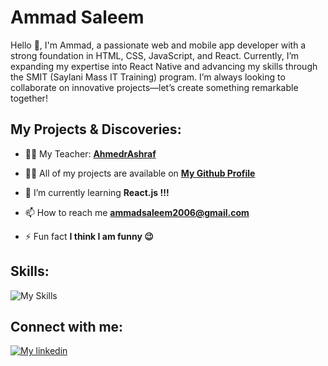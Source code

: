 # Ammad Saleem

Hello 👋, I'm Ammad, a passionate web and mobile app developer with a strong foundation in HTML, CSS, JavaScript, and React. Currently, I’m expanding my expertise into React Native and advancing my skills through the SMIT (Saylani Mass IT Training) program. I’m always looking to collaborate on innovative projects—let’s create something remarkable together!

## My Projects & Discoveries:

- 🧑‍🏫 My Teacher: **[AhmedrAshraf](https://github.com/AhmedrAshraf)**

- 👨‍💻 All of my projects are available on **[My Github Profile](https://github.com/ammadsaleem18?tab=repositories)**

- 🌱 I’m currently learning **React.js !!!**

- 📫 How to reach me **ammadsaleem2006@gmail.com**


- ⚡ Fun fact **I think I am funny 😉**

## Skills:
![My Skills](https://skillicons.dev/icons?i=react,vite,js,html,css,nodejs,github,bootstrap,tailwind,ps,figma,git,ts,ai,firebase,androidstudio,bun,nextjs,vscode)

## Connect with me:
[![My linkedin](https://skillicons.dev/icons?i=linkedin)](https://www.linkedin.com/in/ammadsaleem18)
